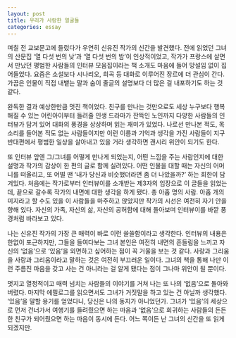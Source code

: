 ```yaml
---
layout: post
title: 우리가 사랑한 얼굴들
categories: essay
---
```


며칠 전 교보문고에 들렀다가 우연히 신유진 작가의 신간을 발견했다. 전에 읽었던 그녀의 산문집 ‘열 다섯 번의 낮’과 ‘열 다섯 번의 밤’이 인상적이었고, 작가가 프랑스에 살면서 만났던 평범한 사람들의 인터뷰 모음집이라는 책 소개도 마음에 들어 망설임 없이 집어들었다. 요즘은 소설보다 시나리오, 희곡 등 대화로 이루어진 장르에 더 관심이 간다. 가끔은 인물이 직접 내뱉는 말과 숨이 줄글의 설명보다 더 많은 걸 내포하기도 하는 것 같다.

완독한 결과 예상한만큼 멋진 책이었다. 친구를 만나는 것만으로도 세상 누구보다 행복해질 수 있는 어린아이부터 들려줄 인생 드라마가 잔뜩인 노인까지 다양한 사람들의 인터뷰가 담겨 있어 대화의 풍경을 상상하며 읽는 재미가 있었다. 나로선 만나본 적도, 목소리를 들어본 적도 없는 사람들이지만 이런 이름과 기억과 생각을 가진 사람들이 지구 반대편에서 평범한 일상을 살아내고 있을 거라 생각하면 괜시리 위안이 되기도 한다. 

또 인터뷰 앞엔 그/그녀를 어떻게 만나게 되었는지, 어떤 느낌을 주는 사람인지에 대한 설명과 작가의 감상이 한 편의 글로 함께 실려있다. 어떤 인물을 대할 때는 자신의 어머니를 떠올리고, 또 어떨 땐 ‘내가 당신과 비슷했더라면 좀 더 나았을까?’ 하는 회한이 담겨있다. 처음에는 작가로부터 인터뷰이를 소개받는 제3자의 입장으로 이 글들을 읽었는데, 끝으로 갈수록 작가의 내면에 대한 생각을 하게 됐다. 총 아홉 명의 사람. 아홉 개의 미지라고 할 수도 있을 이 사람들을 마주하고 앉았지만 작가의 시선은 여전히 자기 안을 향해 있다. 자신의 가족, 자신의 삶, 자신의 공허함에 대해 돌아보며 인터뷰이를 바깥 풍경처럼 바라보고 있다. 

나는 신유진 작가의 가장 큰 매력이 바로 이런 쓸쓸함이라고 생각한다. 인터뷰의 내용은 한없이 포근하지만, 그들을 들여다보는 그녀 본인은 여전히 내면의 흔들림을 느끼고 자신의 ‘없음’으로 ‘있음’을 외면하고 싶어하는 점이 꼭 거울을 보는 것 같다. 사랑과 그리움을 사랑과 그리움이라고 말하는 것은 여전히 부끄러운 일이다. 그녀의 책을 통해 나만 이런 주름진 마음을 갖고 사는 건 아니라는 걸 알게 됐다는 점이 그나마 위안이 될 뿐이다.

멋지고 열정적이고 매력 넘치는 사람들의 이야기를 거쳐 나는 또 나의 ‘없음’으로 돌아와버렸다. 마지막 에필로그를 읽으면서도 그녀가 거짓말을 하고 있는 건 아닐까 생각했다. ‘있음’을 말할 용기를 얻었다니, 당신은 나의 동지가 아니었던가. 그녀가 ‘있음’의 세상으로 먼저 건너가서 여행기를 들려줬으면 하는 마음과 ‘없음’으로 회귀하는 사람들의 든든한 친구가 되어줬으면 하는 마음이 동시에 든다. 어느 쪽이든 난 그녀의 신간을 또 읽게 되겠지만.
